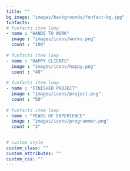 ```yaml
---
title: ""
bg_image: "images/backgrounds/funfact-bg.jpg"
funfacts:
# funfacts item loop
- name : "HANDS TO WORK"
  image : "images/icons/works.png"
  count : "100"
  
# funfacts item loop
- name : "HAPPY CLIENTS"
  image : "images/icons/happy.png"
  count : "40"
  
# funfacts item loop
- name : "FINISHED PROJECT"
  image : "images/icons/project.png"
  count : "50"
  
# funfacts item loop
- name : "YEARS OF EXPERIENCE"
  image : "images/icons/programmer.png"
  count : "3"


# custom style
custom_class: "" 
custom_attributes: "" 
custom_css: ""
---
```

